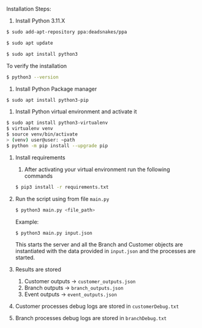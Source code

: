 Installation Steps:

1. Install Python 3.11.X

```bash
$ sudo add-apt-repository ppa:deadsnakes/ppa
```

```bash
$ sudo apt update
```

```bash
$ sudo apt install python3
```

To verify the installation

```bash
$ python3 --version
```

1. Install Python Package manager

```bash
$ sudo apt install python3-pip
```

1. Install Python virtual environment and activate it

```bash
$ sudo apt install python3-virtualenv
$ virtualenv venv
$ source venv/bin/activate
> (venv) user@user: ~path
$ python -m pip install --upgrade pip
```

1. Install requirements
    1. After activating your virtual environment run the following commands
    
    ```bash
    $ pip3 install -r requirements.txt
    ```
    
2. Run the script using from file `main.py`
    
    ```bash
    $ python3 main.py <file_path>
    ```
    
    Example:
    
    ```protobuf
    $ python3 main.py input.json
    ```
    
    This starts the server and all the Branch and Customer objects are instantiated with the data provided in `input.json` and the processes are started.
    
3. Results are stored
    1. Customer outputs → `customer_outputs.json`
    2. Branch outputs → `branch_outputs.json`
    3. Event outputs → `event_outputs.json`
4. Customer processes debug logs are stored in `customerDebug.txt`
5. Branch processes debug logs are stored in `branchDebug.txt`